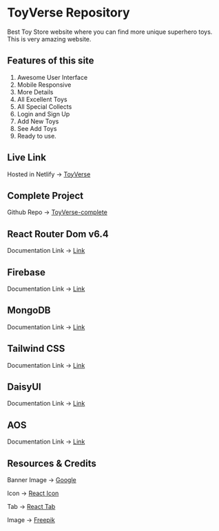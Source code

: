 # ToyVerse Repository

 Best Toy Store website where you can find more unique superhero toys. This is very amazing website.

## Features of this site
1. Awesome User Interface
2. Mobile Responsive
3. More Details
4. All Excellent Toys
5. All Special Collects
6. Login and Sign Up 
7. Add New Toys
8. See Add Toys
9. Ready to use.

## Live Link
Hosted in Netlify -> [ToyVerse](https://toys-verse.web.app/)


## Complete Project
Github Repo -> [ToyVerse-complete](https://github.com/programming-hero-web-course-4/b7a11-toy-marketplace-client-side-Md-Ibnul)


## React Router Dom v6.4 
Documentation Link -> [Link](https://reactrouter.com/en/main/start/overview)

## Firebase
Documentation Link -> [Link](https://firebase.google.com/)

## MongoDB
Documentation Link -> [Link](https://www.mongodb.com/)

## Tailwind CSS
Documentation Link -> [Link](https://tailwindcss.com/docs/installation)

## DaisyUI
Documentation Link -> [Link](https://daisyui.com/)

## AOS
Documentation Link -> [Link](https://michalsnik.github.io/aos/)

## Resources & Credits

Banner Image -> [Google](https://www.google.com/)

Icon -> [React Icon](https://react-icons.github.io/react-icons/)

Tab -> [React Tab](https://www.npmjs.com/package/react-tabs)


Image -> [Freepik](https://www.freepik.com/)



